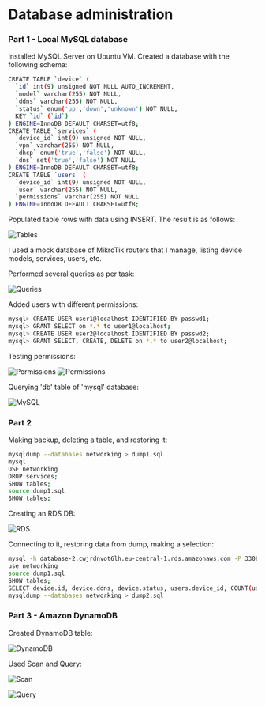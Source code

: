 # Database administration
### Part 1 - Local MySQL database

Installed MySQL Server on Ubuntu VM. Created a database with the following schema:

```sh
CREATE TABLE `device` (
  `id` int(9) unsigned NOT NULL AUTO_INCREMENT,
  `model` varchar(255) NOT NULL,
  `ddns` varchar(255) NOT NULL,
  `status` enum('up','down','unknown') NOT NULL,
  KEY `id` (`id`)
) ENGINE=InnoDB DEFAULT CHARSET=utf8;
CREATE TABLE `services` (
  `device_id` int(9) unsigned NOT NULL,
  `vpn` varchar(255) NOT NULL,
  `dhcp` enum('true','false') NOT NULL,
  `dns` set('true','false') NOT NULL
) ENGINE=InnoDB DEFAULT CHARSET=utf8;
CREATE TABLE `users` (
  `device_id` int(9) unsigned NOT NULL,
  `user` varchar(255) NOT NULL,
  `permissions` varchar(255) NOT NULL
) ENGINE=InnoDB DEFAULT CHARSET=utf8;
```

Populated table rows with data using INSERT. The result is as follows:

![Tables](./images/tables.png "Tables")

I used a mock database of MikroTik routers that I manage, listing device models, services, users, etc.

Performed several queries as per task:

![Queries](./images/queries.png "Queries")

Added users with different permissions:

```sh
mysql> CREATE USER user1@localhost IDENTIFIED BY passwd1;
mysql> GRANT SELECT on *.* to user1@localhost;
mysql> CREATE USER user2@localhost IDENTIFIED BY passwd2;
mysql> GRANT SELECT, CREATE, DELETE on *.* to user2@localhost;
```

Testing permissions:

![Permissions](./images/user1.png "Permissions for user1")
![Permissions](./images/user2.png "Permissions for user2")

Querying 'db' table of 'mysql' database:

![MySQL](./images/query_db.png "DB table query")

### Part 2

Making backup, deleting a table, and restoring it:

```sh
mysqldump --databases networking > dump1.sql
mysql
USE networking
DROP services;
SHOW tables;
source dump1.sql
SHOW tables;
```

Creating an RDS DB:

![RDS](./images/rds.png "RDS DB")

Connecting to it, restoring data from dump, making a selection:

```sh
mysql -h database-2.cwjrdnvot6lh.eu-central-1.rds.amazonaws.com -P 3306 -u dbadmin -p
use networking
source dump1.sql
SHOW tables;
SELECT device.id, device.ddns, device.status, users.device_id, COUNT(users.user) FROM device, users WHERE device.id = users.device_id GROUP BY users.device_id ORDER BY device.id;
mysqldump --databases networking > dump2.sql
```

### Part 3 - Amazon DynamoDB

Created DynamoDB table:

![DynamoDB](./images/dynamodb.png "DynamoDB")

Used Scan and Query:

![Scan](./images/scan.png "DynamoDB Scan")

![Query](./images/dynamoquery.png "DynamoDB Query")
